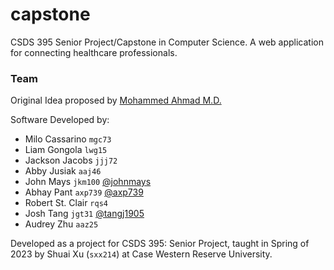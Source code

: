 # capstone
CSDS 395 Senior Project/Capstone in Computer Science.  A web application for connecting healthcare professionals.

### Team
Original Idea proposed by [Mohammed Ahmad M.D.](https://www.linkedin.com/in/mohammed-ahmad-608b0117/)

Software Developed by:
- Milo Cassarino `mgc73`
- Liam Gongola `lwg15`
- Jackson Jacobs `jjj72`
- Abby Jusiak `aaj46`
- John Mays `jkm100` [@johnmays](https://github.com/johnmays/)
- Abhay Pant `axp739` [@axp739](https://github.com/axp739/)
- Robert St. Clair `rqs4`
- Josh Tang `jgt31` [@tangj1905](https://github.com/tangj1905/)
- Audrey Zhu `aaz25`

Developed as a project for CSDS 395: Senior Project, taught in Spring of 2023 by Shuai Xu (`sxx214`) at Case Western Reserve University.